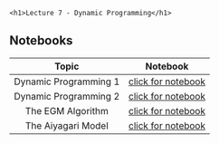 
~~~
<h1>Lecture 7 - Dynamic Programming</h1>
~~~

## Notebooks

Topic | Notebook
:-----: | :--------:
Dynamic Programming 1 | [click for notebook](../lecture7-dp1)
Dynamic Programming 2 | [click for notebook](../lecture7-dp2)
The EGM Algorithm | [click for notebook](../lecture7-dp3)
The Aiyagari Model | [click for notebook](../lecture7-dp4)





